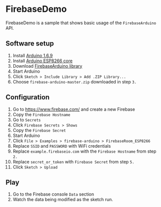 # FirebaseDemo

FirebaseDemo is a sample that shows basic usage of the `FirebaseArduino` API.

## Software setup

1. Install [Arduino 1.6.9](https://www.arduino.cc/en/Main/Software)
1. Install [Arduino ESP8266 core](https://github.com/esp8266/Arduino#installing-with-boards-manager)
1. Download [FirebaseArduino library](https://github.com/googlesamples/firebase-arduino/archive/master.zip)
1. Start Arduino
1. Click `Sketch > Include Library > Add .ZIP Library...`
1. Choose `firebase-arduino-master.zip` downloaded in step `3.`

## Configuration

1. Go to https://www.firebase.com/ and create a new Firebase
1. Copy the `Firebase Hostname`
1. Go to `Secrets`
1. Click `Firebase Secrets > Shows`
1. Copy the `Firebase Secret`
1. Start Arduino
1. Click `File > Examples > firebase-arduino > FirebaseRoom_ESP8266`
1. Replace `SSID` and `PASSWORD` with WiFi credentials
1. Replace `example.firebaseio.com` with the `Firebase Hostname` from step `2.`
1. Replace `secret_or_token` with `Firebase Secret` from step `5.`
1. Click `Sketch > Upload`

## Play

1. Go to the Firebase console `Data` section
1. Watch the data being modified as the sketch run.
